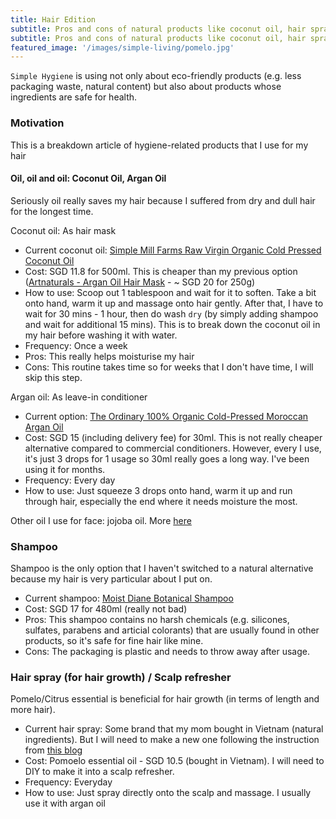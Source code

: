 ```yaml
---
title: Hair Edition
subtitle: Pros and cons of natural products like coconut oil, hair spray
subtitle: Pros and cons of natural products like coconut oil, hair spray
featured_image: '/images/simple-living/pomelo.jpg'
---
```


`Simple Hygiene` is using not only about eco-friendly products (e.g. less packaging waste, natural content) but also about products whose ingredients are safe for health.

### Motivation

This is a breakdown article of hygiene-related products that I use for my hair

#### Oil, oil and oil: Coconut Oil, Argan Oil
Seriously oil really saves my hair because I suffered from dry and dull hair for the longest time.

Coconut oil: As hair mask
- Current coconut oil: [Simple Mill Farms Raw Virgin Organic Cold Pressed Coconut Oil](https://www.fairprice.com.sg/searchterm/coconut%20oil)
- Cost: SGD 11.8 for 500ml. This is cheaper than my previous option ([Artnaturals - Argan Oil Hair Mask](https://sg.iherb.com/pr/Artnaturals-Argan-Oil-Hair-Mask-8-oz-226-g/77745) - ~ SGD 20 for 250g)
- How to use: Scoop out 1 tablespoon and wait for it to soften. Take a bit onto hand, warm it up and massage onto hair gently. After that, I have to wait for 30 mins - 1 hour, then do wash `dry` (by simply adding shampoo and wait for additional 15 mins). This is to break down the coconut oil in my hair before washing it with water.
- Frequency: Once a week
- Pros: This really helps moisturise my hair
- Cons: This routine takes time so for weeks that I don't have time, I will skip this step.

Argan oil: As leave-in conditioner
- Current option: [The Ordinary 100% Organic Cold-Pressed Moroccan Argan Oil](https://hush.sg/products/the-ordinary/100-organic-cold-pressed-moroccan-argan-oil)
- Cost: SGD 15 (including delivery fee) for 30ml. This is not really cheaper alternative compared to commercial conditioners. However, every I use, it's just 3 drops for 1 usage so 30ml really goes a long way. I've been using it for months.
- Frequency: Every day
- How to use: Just squeeze 3 drops onto hand, warm it up and run through hair, especially the end where it needs moisture the most.

Other oil I use for face: jojoba oil. More [here](/2019-07-28-simple-hygiene-face-edition)

### Shampoo
Shampoo is the only option that I haven't switched to a natural alternative because my hair is very particular about I put on.
- Current shampoo: [Moist Diane Botanical Shampoo](https://www.watsons.com.sg/botanical-9-herbs-shampoo-480ml/p/BP_62595)
- Cost: SGD 17 for 480ml (really not bad)
- Pros: This shampoo contains no harsh chemicals (e.g. silicones, sulfates, parabens and articial colorants) that are usually found in other products, so it's safe for fine hair like mine.
- Cons: The packaging is plastic and needs to throw away after usage.

### Hair spray (for hair growth) / Scalp refresher
Pomelo/Citrus essential is beneficial for hair growth (in terms of length and more hair).
- Current hair spray: Some brand that my mom bought in Vietnam (natural ingredients). But I will need to make a new one following the instruction from [this blog](http://dreawood.com/2015/02/essential-oil-hair-growth-spray/)
- Cost: Pomoelo essential oil - SGD 10.5 (bought in Vietnam). I will need to DIY to make it into a scalp refresher.
- Frequency: Everyday
- How to use: Just spray directly onto the scalp and massage. I usually use it with argan oil
